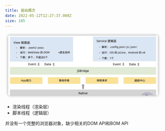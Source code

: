 ```yaml
---
title: 基础概念
date: 2022-05-12T12:27:37.000Z
size: 185
---
```

![Image](../../public/miniprogram/concept.png)

- 渲染线程（渲染层）
- 脚本线程（逻辑层）

并没有一个完整的浏览器对象，缺少相关的DOM API和BOM API

